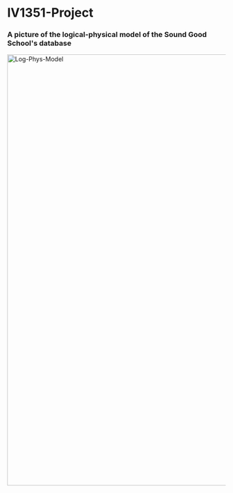# IV1351-Project
### A picture of the logical-physical model of the Sound Good School's database
<img width="992" alt="Log-Phys-Model" src="https://github.com/MahdiNazarii/IV1351-Project/assets/100143248/109fe8ff-a39c-4d2b-a169-8a520aaf360a">
